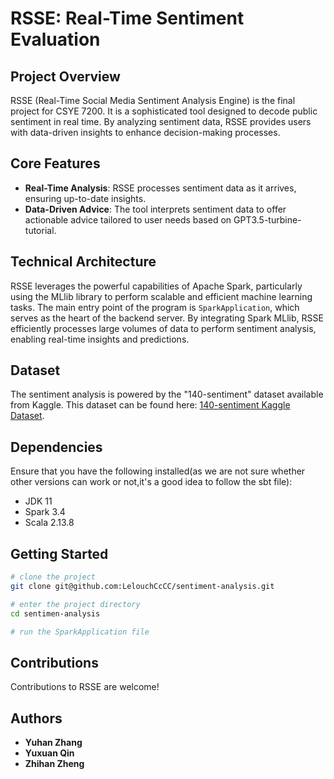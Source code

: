 # RSSE: Real-Time Sentiment Evaluation

## Project Overview

RSSE (Real-Time Social Media Sentiment Analysis Engine) is the final project for CSYE 7200. It is a sophisticated tool designed to decode public sentiment in real time. By analyzing sentiment data, RSSE provides users with data-driven insights to enhance decision-making processes.

## Core Features

- **Real-Time Analysis**: RSSE processes sentiment data as it arrives, ensuring up-to-date insights.
- **Data-Driven Advice**: The tool interprets sentiment data to offer actionable advice tailored to user needs based on GPT3.5-turbine-tutorial.

## Technical Architecture

RSSE leverages the powerful capabilities of Apache Spark, particularly using the MLlib library to perform scalable and efficient machine learning tasks. The main entry point of the program is `SparkApplication`, which serves as the heart of the backend server. By integrating Spark MLlib, RSSE efficiently processes large volumes of data to perform sentiment analysis, enabling real-time insights and predictions.

## Dataset

The sentiment analysis is powered by the "140-sentiment" dataset available from Kaggle. This dataset can be found here: [140-sentiment Kaggle Dataset](https://www.kaggle.com/datasets/kazanova/sentiment140).

## Dependencies

Ensure that you have the following installed(as we are not sure whether other versions can work or not,it's a good idea to follow the sbt file):
- JDK 11
- Spark 3.4
- Scala 2.13.8


## Getting Started

```sh
# clone the project
git clone git@github.com:LelouchCcCC/sentiment-analysis.git

# enter the project directory
cd sentimen-analysis

# run the SparkApplication file
```


## Contributions

Contributions to RSSE are welcome!

## Authors

- **Yuhan Zhang**
- **Yuxuan Qin**
- **Zhihan Zheng**

